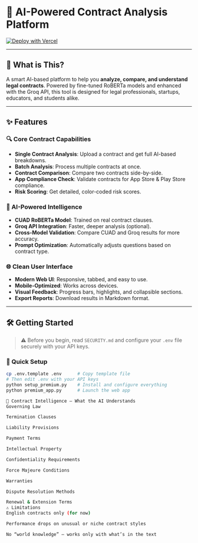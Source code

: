 # 🤖 AI-Powered Contract Analysis Platform

[![Deploy with Vercel](https://vercel.com/button)](https://vercel.com/new/clone?repository-url=https://github.com/YOUR_USERNAME/YOUR_REPO_NAME/tree/main/project)

---

## 🚀 What is This?

A smart AI-based platform to help you **analyze, compare, and understand legal contracts**. Powered by fine-tuned RoBERTa models and enhanced with the Groq API, this tool is designed for legal professionals, startups, educators, and students alike.

---

## ✨ Features

### 🔍 Core Contract Capabilities
- **Single Contract Analysis**: Upload a contract and get full AI-based breakdowns.
- **Batch Analysis**: Process multiple contracts at once.
- **Contract Comparison**: Compare two contracts side-by-side.
- **App Compliance Check**: Validate contracts for App Store & Play Store compliance.
- **Risk Scoring**: Get detailed, color-coded risk scores.

### 🧠 AI-Powered Intelligence
- **CUAD RoBERTa Model**: Trained on real contract clauses.
- **Groq API Integration**: Faster, deeper analysis (optional).
- **Cross-Model Validation**: Compare CUAD and Groq results for more accuracy.
- **Prompt Optimization**: Automatically adjusts questions based on contract type.

### 🌐 Clean User Interface
- **Modern Web UI**: Responsive, tabbed, and easy to use.
- **Mobile-Optimized**: Works across devices.
- **Visual Feedback**: Progress bars, highlights, and collapsible sections.
- **Export Reports**: Download results in Markdown format.

---

## 🛠️ Getting Started

> ⚠️ Before you begin, read `SECURITY.md` and configure your `.env` file securely with your API keys.

### 🔧 Quick Setup

```bash
cp .env.template .env      # Copy template file
# Then edit .env with your API keys
python setup_premium.py    # Install and configure everything
python premium_app.py      # Launch the web app

🧾 Contract Intelligence – What the AI Understands
Governing Law

Termination Clauses

Liability Provisions

Payment Terms

Intellectual Property

Confidentiality Requirements

Force Majeure Conditions

Warranties

Dispute Resolution Methods

Renewal & Extension Terms
⚠️ Limitations
English contracts only (for now)

Performance drops on unusual or niche contract styles

No “world knowledge” — works only with what’s in the text

